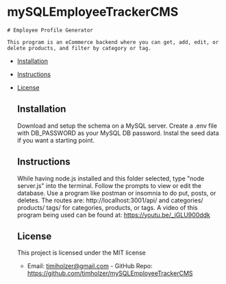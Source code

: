 # mySQLEmployeeTrackerCMS
    # Employee Profile Generator 
   
    This program is an eCommerce backend where you can get, add, edit, or delete products, and filter by category or tag.
    
* [Installation](#Installation)
    
* [Instructions](#Instructions)
    
* [License](#License)
       
    ## Installation
    Download and setup the schema on a MySQL server. Create a .env file with DB_PASSWORD as your MySQL DB password. Instal the seed data if you want a starting point.
    ## Instructions
    While having node.js installed and this folder selected, type "node server.js" into the terminal. Follow the prompts to view or edit the database. Use a program like postman or insomnia to do put, posts, or deletes. The routes are: http://localhost:3001/api/ and categories/ products/ tags/ for categories, products, or tags.  A video of this program being used can be found at: https://youtu.be/_jGLU900ddk

    ## License 
    This project is licensed under the MIT license
    - Email: timiholzer@gmail.com - GitHub Repo: https://github.com/timholzer/mySQLEmployeeTrackerCMS